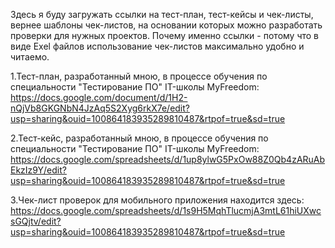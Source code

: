   Здесь я буду загружать ссылки на тест-план, тест-кейсы и чек-листы, вернее шаблоны чек-листов, на основании которых можно разработать проверки для нужных проектов. Почему именно ссылки - потому что в виде Exel файлов использование чек-листов максимально удобно и читаемо. 
 
1.Тест-план, разработанный мною, в процессе обучения по специальности "Тестирование ПО" IT-школы MyFreedom: https://docs.google.com/document/d/1H2-nQjVb8GKGNbN4JzAq5S2Xyg6rkX7e/edit?usp=sharing&ouid=100864183935289810487&rtpof=true&sd=true

2.Тест-кейс, разработанный мною, в процессе обучения по специальности "Тестирование ПО" IT-школы MyFreedom: https://docs.google.com/spreadsheets/d/1up8ylwG5PxOw88Z0Qb4zARuAbEkzIz9Y/edit?usp=sharing&ouid=100864183935289810487&rtpof=true&sd=true

3.Чек-лист проверок для мобильного приложения находится здесь:
https://docs.google.com/spreadsheets/d/1s9H5MqhTlucmjA3mtL61hiUXwcsGQjtv/edit?usp=sharing&ouid=100864183935289810487&rtpof=true&sd=true
